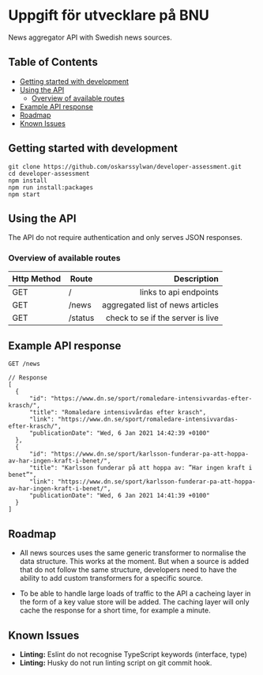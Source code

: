 # Uppgift för utvecklare på BNU
News aggregator API with Swedish news sources.

## Table of Contents

- [Getting started with development](#getting-started-with-development)
- [Using the API](#using-the-api)
  - [Overview of available routes](#overview-of-available-routes)
- [Example API response](#example-api-response)
- [Roadmap](#roadmap)
- [Known Issues](#known-issues)

## Getting started with development
```
git clone https://github.com/oskarssylwan/developer-assessment.git
cd developer-assessment
npm install
npm run install:packages
npm start
```

## Using the API
The API do not require authentication and only serves JSON responses.

### Overview of available routes
| Http Method | Route | Description |
| ---------|---------------| -----------:|
| GET | / | links to api endpoints |
| GET | /news | aggregated list of news articles |
| GET | /status | check to se if the server is live |

## Example API response
```
GET /news
```
```
// Response
[
  {
      "id": "https://www.dn.se/sport/romaledare-intensivvardas-efter-krasch/",
      "title": "Romaledare intensivvårdas efter krasch",
      "link": "https://www.dn.se/sport/romaledare-intensivvardas-efter-krasch/",
      "publicationDate": "Wed, 6 Jan 2021 14:42:39 +0100"
  },
  {
      "id": "https://www.dn.se/sport/karlsson-funderar-pa-att-hoppa-av-har-ingen-kraft-i-benet/",
      "title": "Karlsson funderar på att hoppa av: ”Har ingen kraft i benet”",
      "link": "https://www.dn.se/sport/karlsson-funderar-pa-att-hoppa-av-har-ingen-kraft-i-benet/",
      "publicationDate": "Wed, 6 Jan 2021 14:41:39 +0100"
  }
]
```

## Roadmap
- All news sources uses the same generic transformer to normalise the data structure.
This works at the moment. But when a source is added that do not follow the same structure, developers
need to have the ability to add custom transformers for a specific source.

- To be able to handle large loads of traffic to the API a cacheing layer in the
form of a key value store will be added. The caching layer will only cache the response for a short time, for example a minute.

## Known Issues
- **Linting:** Eslint do not recognise TypeScript keywords (interface, type)
- **Linting:** Husky do not run linting script on git commit hook.
